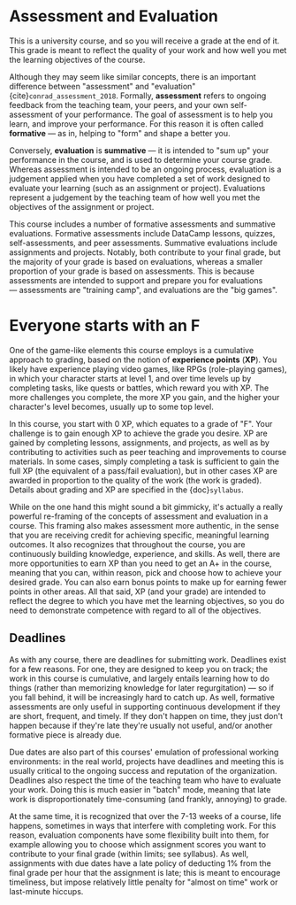 # Assessment and Evaluation

This is a university course, and so you will receive a grade at the end of it. This grade is meant to reflect the quality of your work and how well you met the learning objectives of the course.

Although they may seem like similar concepts, there is an important difference between "assessment" and "evaluation" {cite}`conrad_assessment_2018`. Formally, **assessment** refers to ongoing feedback from the teaching team, your peers, and your own self-assessment of your performance. The goal of assessment is to help you learn, and improve your performance. For this reason it is often called **formative** — as in, helping to "form" and shape a better you.

Conversely, **evaluation** is **summative** — it is intended to "sum up" your performance in the course, and is used to determine your course grade. Whereas assessment is intended to be an ongoing process, evaluation is a judgement applied when you have completed a set of work designed to evaluate your learning (such as an assignment or project). Evaluations represent a judgement by the teaching team of how well you met the objectives of the assignment or project.

This course includes a number of formative assessments and summative evaluations. Formative assessments include DataCamp lessons, quizzes, self-assessments, and peer assessments. Summative evaluations include assignments and projects. Notably, both contribute to your final grade, but the majority of your grade is based on evaluations, whereas a smaller proportion of your grade is based on assessments. This is because assessments are intended to support and prepare you for evaluations — assessments are "training camp", and evaluations are the "big games".

# Everyone starts with an F

One of the game-like elements this course employs is a cumulative approach to grading, based on the notion of **experience points** (**XP**). You likely have experience playing video games, like RPGs (role-playing games), in which your character starts at level 1, and over time levels up by completing tasks, like quests or battles, which reward you with XP. The more challenges you complete, the more XP you gain, and the higher your character's level becomes, usually up to some top level.

In this course, you start with 0 XP, which equates to a grade of "F". Your challenge is to gain enough XP to achieve the grade you desire. XP are gained by completing lessons, assignments, and projects, as well as by contributing to activities such as peer teaching and improvements to course materials. In some cases, simply completing a task is sufficient to gain the full XP (the equivalent of a pass/fail evaluation), but in other cases XP are awarded in proportion to the quality of the work (the work is graded). Details about grading and XP are specified in the {doc}`syllabus`.

While on the one hand this might sound a bit gimmicky, it's actually a really powerful re-framing of the concepts of assessment and evaluation in a course. This framing also makes assessment more authentic, in the sense that you are receiving credit for achieving specific, meaningful learning outcomes. It also recognizes that throughout the course, you are continuously building knowledge, experience, and skills. As well, there are more opportunities to earn XP than you need to get an A+ in the course, meaning that you can, within reason, pick and choose how to achieve your desired grade. You can also earn bonus points to make up for earning fewer points in other areas. All that said, XP (and your grade) are intended to reflect the degree to which you have met the learning objectives, so you do need to demonstrate competence with regard to all of the objectives.

## Deadlines

As with any course, there are deadlines for submitting work. Deadlines exist for a few reasons. For one, they are designed to keep you on track; the work in this course is cumulative, and largely entails learning how to do things (rather than memorizing knowledge for later regurgitation) — so if you fall behind, it will be increasingly hard to catch up. As well, formative assessments are only useful in supporting continuous development if they are short, frequent, and timely. If they don't happen on time, they just don't happen because if they're late they're usually not useful, and/or another formative piece is already due.

Due dates are also part of this courses' emulation of professional working environments: in the real world, projects have deadlines and meeting this is usually critical to the ongoing success and reputation of the organization. Deadlines also respect the time of the teaching team who have to evaluate your work. Doing this is much easier in "batch" mode, meaning that late work is disproportionately time-consuming (and frankly, annoying) to grade.

At the same time, it is recognized that over the 7-13 weeks of a course, life happens, sometimes in ways that interfere with completing work. For this reason, evaluation components have some flexibility built into them, for example allowing you to choose which assignment scores you want to contribute to your final grade (within limits; see syllabus). As well, assignments with due dates have a late policy of deducting 1% from the final grade per hour that the assignment is late; this is meant to encourage timeliness, but impose relatively little penalty for "almost on time" work or last-minute hiccups.
